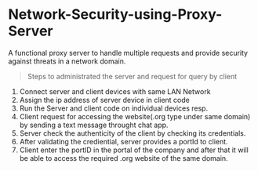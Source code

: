 # Network-Security-using-Proxy-Server
A functional proxy server to handle multiple requests and provide security against threats in a network domain.
>Steps to administrated the server and request for query by client

1. Connect server and client devices with same LAN Network
2. Assign the ip address of server device in client code
3. Run the Server and client code on individual devices resp.
4. Client request for accessing the website(.org type under same domain) by sending a text message throught chat app.
5. Server check the authenticity of the client by checking its credentials.
6. After validating the crediential, server provides a portId to client.
7. Client enter the portID in the portal of the company and after that it will be able to access the required .org website of the same domain.
